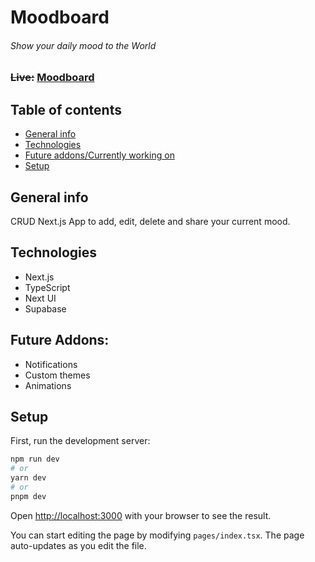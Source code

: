 # Moodboard

###### Show your daily mood to the World

### ~~Live:~~ [Moodboard]()

## Table of contents

- [General info](#general-info)
- [Technologies](#technologies)
- [Future addons/Currently working on](#future-addons)
- [Setup](#setup)

## General info

CRUD Next.js App to add, edit, delete and share your current mood.

## Technologies

- Next.js
- TypeScript
- Next UI
- Supabase

## Future Addons:

- Notifications
- Custom themes
- Animations

## Setup

First, run the development server:

```bash
npm run dev
# or
yarn dev
# or
pnpm dev
```

Open [http://localhost:3000](http://localhost:3000) with your browser to see the result.

You can start editing the page by modifying `pages/index.tsx`. The page auto-updates as you edit the file.
